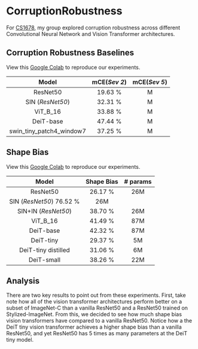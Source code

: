# CorruptionRobustness
For [CS1678](https://people.cs.pitt.edu/~kovashka/cs1678_sp21/), my group explored corruption robustness across different Convolutional Neural Network and Vision Transformer architectures. 

## Corruption Robustness Baselines

View this [Google Colab](https://colab.research.google.com/drive/1I_uV1it2JMGAhDgkdQhlY7y0vKLtW-u3#scrollTo=8I_mGA0TW6aT) to reproduce our experiments.

| Model | mCE(_Sev 2_) | mCE(_Sev 5_) |
| :---: |:-----------------: | :---: |
| ResNet50 | 19.63 % | M|
| SIN (_ResNet50_) | 32.31 % |  M|
| ViT_B_16 | 33.88 % | M|
| DeiT-base | 47.44 % |  M|
| swin_tiny_patch4_window7 | 37.25 % |  M|
 
## Shape Bias

View this [Google Colab](https://colab.research.google.com/drive/1gu8XQjtA4lLEF69bT226_eO_67_nIGTu?usp=sharing) to reproduce our experiments. 

| Model | Shape Bias | # params |
|:---:  | :---: | :----: |
| ResNet50 |  26.17 % | 26M |
| SIN (_ResNet50_)  76.52 % |  26M |
| SIN+IN (_ResNet50_) |38.70 % | 26M | 
| ViT_B_16 | 41.49 % | 87M |
| DeiT-base | 42.32 % |87M | 
| DeiT-tiny | 29.37 % |5M | 
| DeiT-tiny distilled | 31.06 % |6M | 
| DeiT-small |38.26 % | 22M | 

## Analysis

There are two key results to point out from these experiments. First, take note how all of the vision transformer architectures perform better on a subset of ImageNet-C than a vanilla ResNet50 and a ResNet50 trained on Stylized-ImageNet. From this, we decided to see how much shape bias vision transformers have compared to a vanilla ResNet50. Notice how a the DeiT tiny vision transformer achieves a higher shape bias than a vanilla ResNet50, and yet ResNet50 has 5 times as many parameters at the DeiT tiny model. 
